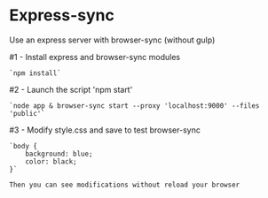 # Express-sync
Use an express server with browser-sync (without gulp)


#1 - Install express and browser-sync modules

    `npm install`



#2 - Launch the script 'npm start'

    `node app & browser-sync start --proxy 'localhost:9000' --files 'public'`

#3 - Modify style.css and save to test browser-sync

    `body {
        background: blue;
        color: black;
    }`

    Then you can see modifications without reload your browser
